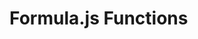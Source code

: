 # Formula.js Functions

<style>
.dumi-default-previewer{
  border: none;
}
.dumi-default-previewer-demo {
  margin: 0 !important;
  padding: 0 !important;
}
</style>
<code src="./index.jsx"></code>
